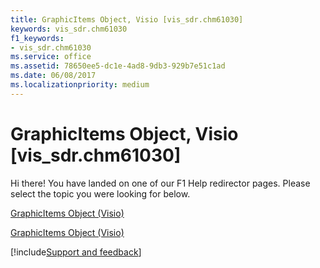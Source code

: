 ```yaml
---
title: GraphicItems Object, Visio [vis_sdr.chm61030]
keywords: vis_sdr.chm61030
f1_keywords:
- vis_sdr.chm61030
ms.service: office
ms.assetid: 78650ee5-dc1e-4ad8-9db3-929b7e51c1ad
ms.date: 06/08/2017
ms.localizationpriority: medium
---
```



# GraphicItems Object, Visio [vis_sdr.chm61030]

Hi there! You have landed on one of our F1 Help redirector pages. Please select the topic you were looking for below.

[GraphicItems Object (Visio)](https://msdn.microsoft.com/library/39874853-1bfd-667d-4107-011f5eaad94a.aspx)

[GraphicItems Object (Visio)](https://msdn.microsoft.com/library/89d0bbeb-ee45-50cc-490e-0af49d036ad1%28Office.15%29.aspx)

[!include[Support and feedback](~/includes/feedback-boilerplate.md)]